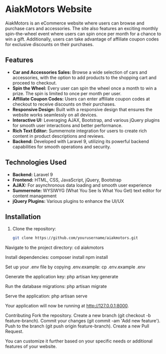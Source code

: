 # AiakMotors Website

AiakMotors is an eCommerce website where users can browse and purchase cars and accessories. The site also features an exciting monthly spin-the-wheel event where users can spin once per month for a chance to win a gift. Additionally, users can take advantage of affiliate coupon codes for exclusive discounts on their purchases.

## Features

- **Car and Accessories Sales:** Browse a wide selection of cars and accessories, with the option to add products to the shopping cart and proceed to checkout.
- **Spin the Wheel:** Every user can spin the wheel once a month to win a prize. The spin is limited to once per month per user.
- **Affiliate Coupon Codes:** Users can enter affiliate coupon codes at checkout to receive discounts on their purchases.
- **Responsive Design:** Built with a responsive design that ensures the website works seamlessly on all devices.
- **Interactive UI:** Leveraging AJAX, Bootstrap, and various jQuery plugins for smooth user interactions and better performance.
- **Rich Text Editor:** Summernote integration for users to create rich content in product descriptions and reviews.
- **Backend:** Developed with Laravel 9, utilizing its powerful backend capabilities for smooth operations and security.

## Technologies Used

- **Backend:** Laravel 9
- **Frontend:** HTML, CSS, JavaScript, jQuery, Bootstrap
- **AJAX:** For asynchronous data loading and smooth user experience
- **Summernote:** WYSIWYG (What You See Is What You Get) text editor for content management
- **jQuery Plugins:** Various plugins to enhance the UI/UX

## Installation

1. Clone the repository:
   ```bash
   git clone https://github.com/yourusername/aiakmotors.git

Navigate to the project directory:
    cd aiakmotors

Install dependencies:
    composer install
    npm install

Set up your .env file by copying .env.example:
    cp .env.example .env
    
Generate the application key:
    php artisan key:generate

Run the database migrations:
    php artisan migrate

Serve the application:
    php artisan serve
    
Your application will now be running at http://127.0.0.1:8000.

Contributing
  Fork the repository.
  Create a new branch (git checkout -b feature-branch).
  Commit your changes (git commit -am 'Add new feature').
  Push to the branch (git push origin feature-branch).
Create a new Pull Request.


You can customize it further based on your specific needs or additional features of your website.
